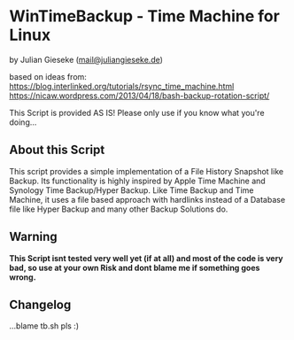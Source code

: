 # WinTimeBackup - Time Machine for Linux

by Julian Gieseke (mail@juliangieseke.de)

based on ideas from:
https://blog.interlinked.org/tutorials/rsync_time_machine.html
https://nicaw.wordpress.com/2013/04/18/bash-backup-rotation-script/

This Script is provided AS IS! Please only use if you know what you're doing…


## About this Script
This script provides a simple implementation of a File History Snapshot like Backup. Its functionality is highly inspired by Apple Time Machine and Synology Time Backup/Hyper Backup. Like Time Backup and Time Machine, it uses a file based approach with hardlinks instead of a Database file like Hyper Backup and many other Backup Solutions do.

## Warning
**This Script isnt tested very well yet (if at all) and most of the code is very bad, so use at your own Risk and dont blame me if something goes wrong.**


## Changelog

…blame tb.sh pls :)
